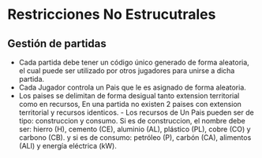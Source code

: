 # Restricciones No Estrucutrales

## Gestión de partidas
- Cada partida debe tener un código único generado de forma aleatoria, el cual puede ser utilizado por otros jugadores para unirse a dicha partida. 
- Cada Jugador controla un Pais que le es asignado de 
forma aleatoria. 
- Los paises se delimitan de forma desigual tanto extension territorial como en recursos, En una partida no existen 2 paises con extension territorial y recursos identicos. - Los 
recursos de Un Pais pueden ser de tipo: construccion y consumo. Si es de construccion, el nombre debe ser: hierro (H), cemento (CE), aluminio (AL), plástico (PL),
cobre (CO) y carbono (CB). y si es de consumo: petróleo (P), carbón (CA), alimentos (ALI) y energía eléctrica (kW).
